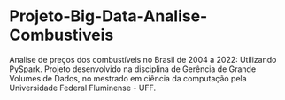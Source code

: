 # Projeto-Big-Data-Analise-Combustiveis
Analise de preços dos combustíveis no Brasil de 2004 a 2022: Utilizando PySpark. Projeto desenvolvido na disciplina de Gerência de Grande Volumes de Dados, no mestrado em ciência da computação pela Universidade Federal Fluminense - UFF.
